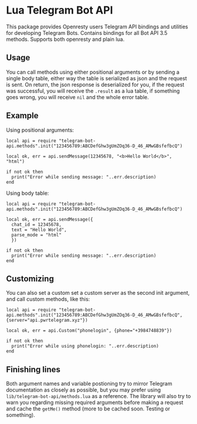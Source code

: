 # Lua Telegram Bot API
This package provides Openresty users Telegram API bindings and utilities for developing Telegram Bots. Contains bindings for all Bot API 3.5 methods. Supports both openresty and plain lua.

## Usage

You can call methods using either positional arguments or by sending a single body table, either way the table is serialized as json and the request is sent. On return, the json response is deserialized for you, if the request was successful, you will receive the `.result` as a lua table, if something goes wrong, you will receive `nil` and the whole error table.

## Example

Using positional arguments:

```
local api = require "telegram-bot-api.methods".init("123456789:ABCDefGhw3gUmZOq36-D_46_AMwGBsfefbcQ")

local ok, err = api.sendMessage(12345678, "<b>Hello World</b>", "html")

if not ok then
  print("Error while sending message: "..err.description)
end
```

Using body table:

```
local api = require "telegram-bot-api.methods".init("123456789:ABCDefGhw3gUmZOq36-D_46_AMwGBsfefbcQ")

local ok, err = api.sendMessage({
  chat_id = 12345678,
  text = "Hello World",
  parse_mode = "html"
  })

if not ok then
  print("Error while sending message: "..err.description)
end
```

## Customizing

You can also set a custom set a custom server as the second init argument, and call custom methods, like this:

```
local api = require "telegram-bot-api.methods".init("123456789:ABCDefGhw3gUmZOq36-D_46_AMwGBsfefbcQ", {server="api.pwrtelegram.xyz"})

local ok, err = api.Custom("phonelogin", {phone="+3984748839"})

if not ok then
  print("Error while using phonelogin: "..err.description)
end
```

## Finishing lines

Both argument names and variable postioning try to mirror Telegram documentation as closely as possible, but you may prefer using `lib/telegram-bot-api/methods.lua` as a reference. The library will also try to warn you regarding missing required arguments before making a request and cache the `getMe()` method (more to be cached soon. Testing or something).
